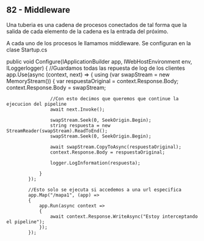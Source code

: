 ﻿## 82 - Middleware

Una tuberia es una cadena de procesos conectados de tal forma que la salida de cada elemento de la cadena es la entrada del próximo.

A cada uno de los procesos le llamamos middleware. Se configuran en la clase Startup.cs

 public void Configure(IApplicationBuilder app, IWebHostEnvironment env, ILogger<Startup>logger)
        {
            //Guardamos todas las repuesta de log de los clientes
            app.Use(async (context, next) =>
            {
                using (var swapStream = new MemoryStream())
                {
                    var respuestaOriginal = context.Response.Body;
                    context.Response.Body = swapStream;

                    //Con esto decimos que queremos que continue la ejecucion del pipeline
                    await next.Invoke();

                    swapStream.Seek(0, SeekOrigin.Begin);
                    string respuesta = new StreamReader(swapStream).ReadToEnd();
                    swapStream.Seek(0, SeekOrigin.Begin);

                    await swapStream.CopyToAsync(respuestaOriginal);
                    context.Response.Body = respuestaOriginal;

                    logger.LogInformation(respuesta);

                }
            });

            //Esto solo se ejecuta si accedemos a una url especifica
            app.Map("/mapa1", (app) =>
            {
                app.Run(async context =>
                {
                    await context.Response.WriteAsync("Estoy interceptando el pipeline");
                });
            });




